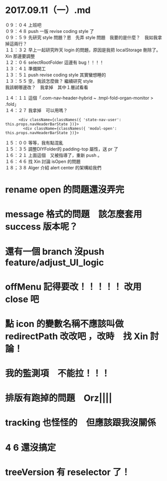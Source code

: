 # 2017.09.11（一）.md

０９：０４ 上班吧  
０９：４８ push 一版 revise coding style 了  
０９：５９ 先研究 style 問題？恩　先弄 style 問題　我要的是什麼？　我如我拿掉這兩行？  
１１：３２ 早上一起研究昨天 login 的問題，原因是我把 localStorage 刪除了。 Xin 那邊要調整  
１２：０６ selectRootFolder 這邊有 bug！！！！  
１３：４１ 準備開工  
１３：５１ push revise coding style  其實蠻想睡的  
１３：５５ 空，我該怎麼做？ 繼續研究 style  
我該朝哪邊改？　我拿掉　其中１層試看看  

１４：１１ 這個「.com-nav-header-hybrid ~ .tmpl-fold-organ-monitor > .fold」  
１４：２７ 我拿掉　可以用嗎？  
```
      <div className={classNames({ 'state-nav-user': this.props.navHeaderBarState })}>
        <div className={classNames({ 'modal-open': this.props.navHeaderBarState })}>
```

１５：００ 等等，我有點混亂  
１５：３５ 調整DIYFolder的 padding-top 屬性，送 pr 了  
１６：２１ 上面這個　又被指導了，重新 push 。  
１６：４６ 找 Xin 討論 isOpen 的問題  
１８；３８ Alger 介紹 alert center 的架構給我們  

# rename open 的問題還沒弄完
# message 格式的問題　該怎麼套用 success 版本呢？  
# 還有一個 branch 沒push feature/adjust_UI_logic
# offMenu 記得要改！！！！！ 改用 close 吧
# 點 icon 的變數名稱不應該叫做 redirectPath 改改吧 ，改時　找 Xin 討論！
# 我的監測項　不能拉！！！
# 排版有跑掉的問題　Orz||||
# tracking 也怪怪的　但應該跟我沒關係
# 4 6 還沒搞定
# treeVersion 有 reselector 了！
